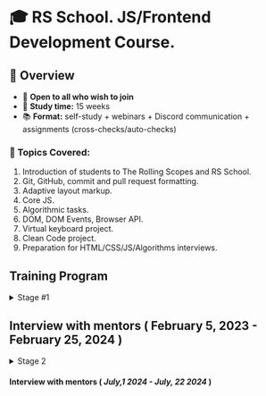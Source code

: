 # 🎓 RS School. JS/Frontend Development Course. 

## 🚀 Overview

- 📣 **Open to all who wish to join**
- 📅 **Study time:** 15 weeks
- 📚 **Format:** self-study + webinars + Discord communication + assignments (cross-checks/auto-checks)

### 📝 Topics Covered:

1. Introduction of students to The Rolling Scopes and RS School.
2. Git, GitHub, commit and pull request formatting.
3. Adaptive layout markup.
4. Core JS.
5. Algorithmic tasks.
6. DOM, DOM Events, Browser API.
7. Virtual keyboard project.
8. Clean Code project.
9. Preparation for HTML/CSS/JS/Algorithms interviews.

## Training Program

<details>
<summary>Stage #1</summary>

### Week #1

#### <i>November 6, 2023</i>

- [RS School introduction](modules/rs-school-intro/)
- [Introduction to the profession of "JS/Front-end developer](modules/js-fe-developer/)
- [Fundamentals of Chrome Dev Tools, VS Code and Internet](modules/ide/)
- [Questions related to the week's information if any](https://forms.gle/4xkgtaUQ2tuniFg99)
- <i>Week assignments</i>
  - Test: "RS app intro" 


### Week #2

#### <i>November 13, 2023</i>

- [Introduction to the Git version control system and the GitHub web service](modules/git/)
- [Introduction to the Markdown](modules/markdown/)
- [HTML basics](modules/html-basics/)
- [Questions related to the week's information if any](https://forms.gle/4xkgtaUQ2tuniFg99)
- <i>Week assignments</i>
  - Review students tasks [CV.Markdown](<tasks/CV(markdown)/CV(markdown).md>)
  - Test "HTML Basic ( EN )"
  - Task: [CV.Markdown](../tasks/CV(markdown)/CV(markdown).md)
  - Submit task for cross-check: [CV.Markdown](../tasks/CV(markdown)/CV(markdown).md)

### Week #3

#### <i>November 20, 2023</i>

- [CSS Basics](modules/css-basics/)
- [Figma](modules/figma/)
- [Questions related to the week's information if any](https://forms.gle/4xkgtaUQ2tuniFg99)
- <i>Week assignments</i>
  - Task: [CV. HTML, CSS & Git Basics](<tasks/CV(markdown)/CV(HTML+CSS+Markdown).md>)
  - Submit task for cross-check: [CV. HTML, CSS & Git Basics. Cross-check](<tasks/CV(markdown)/CV(cross-check).md>)
  - Review students tasks [CV.Markdown](../tasks/CV(markdown)/CV(markdown).md)

### Week #4

#### <i>November 27, 2023</i>
- [CSS Flex](modules/css-flex/)
- [CSS Grid](modules/css-grid/)
- [Questions related to the week's information if any](https://forms.gle/4xkgtaUQ2tuniFg99)
- <i>Week assignments</i>
  - Review students tasks [CV. HTML, CSS & Git Basics. Cross-check](<tasks/CV(markdown)/CV(cross-check).md>)
  - Task: [Online Zoo. Week 1](tasks/online-zoo/online-zoo.md) TODO!!! Change the task
  - Test "CSS Positioning & Flexbox"
  - Test "CSS Grid"

### Week #5

#### <i>December 4, 2023</i>
- [Media Queries & Responsive Design](modules/media-query/)
- Review students tasks [CSS Meme Slider](<tasks/CSS_Meme_Slider/CSS_meme_slider.md>)
- [Questions related to the week's information if any](https://forms.gle/4xkgtaUQ2tuniFg99)
- <i>Week assignments</i>
  - Task [Online Zoo. Week 1](tasks/online-zoo/online-zoo.md) TODO!!! Change the task
  - Submit task for cross-check [Online Zoo. Week 1](tasks/online-zoo/online-zoo.md) TODO!!! Change the task
  - Test: "Media Queries & Responsive (EN)"

### Week #6

#### <i>December 11, 2023</i>

- [JS Basics. Part 1](modules/js-basics-1/)
- [DevTools](modules/devtools/)
- Task: [Online Zoo. Week 1](tasks/online-zoo/online-zoo.md)
- [Questions related to the week's information if any](https://forms.gle/4xkgtaUQ2tuniFg99)
- <i>Week assignments</i>
  - Review students tasks [Online Zoo. Week 1](tasks/online-zoo/online-zoo.md) TODO!!! Change the task
  - Task [Online Zoo. Week 2](tasks/online-zoo/online-zoo.md#-cross-check-evaluation-criteria-week-2)
  - Submit task for cross-check [Online Zoo. Week 2](tasks/online-zoo/online-zoo.md#-cross-check-evaluation-criteria-week-2)
  - Test: "JS-basics. Part 1 (EN)"

### Week #7

#### <i>December 18, 2023</i>

- [JS Basics. Part 2](modules/js-basics-2/)
- [JS Basics. Part 3](modules/js-basics-3/)
- 
- Cross-check: [Online Zoo. Week 1](tasks/online-zoo/online-zoo.md#-cross-check-evaluation-criteria-week-1)
- [Questions related to the week's information if any](https://forms.gle/4xkgtaUQ2tuniFg99)
- <i>Week assignments</i>
  - Review students tasks [Online Zoo. Week 2](tasks/online-zoo/online-zoo.md#-cross-check-evaluation-criteria-week-2)
  - Test: "JS-basics. Part 2 (EN)"
  - Test: "JS-basics. Part 3 (EN)"
  - Task [Codewars: Strings, Numbers](tasks/codewars/codewars.strings.numbers.md)
  - Task [Online Zoo. Week 3](tasks/online-zoo/online-zoo.md#week-3)
  - Submit task for cross-check [Online Zoo. Week 3](tasks/online-zoo/online-zoo.md#week-3)

### Week #8

#### <i>December 25, 2023</i>

- [JS Arrays](modules/js-arrays/)
- [JS Objects](modules/js-objects/)
- [Questions related to the week's information if any](https://forms.gle/4xkgtaUQ2tuniFg99)
- <i>Week assignments</i>
  - Review students tasks [Online Zoo. Week 3](tasks/online-zoo/online-zoo.md#week-3)
  - Test: "JS Array. Basics"
  - Test: "JS Object. Basics"
  - Task: [Codewars: Array, Object](tasks/codewars/codewars.arrays.objects.md)
  - Task [Online Zoo. Week 4](tasks/online-zoo/online-zoo.md#cross-check-evaluation-criteria-week-4)

### Holiday weeks !!! 

### Week #9

#### <i>January 8, 2024</i>
##### ***Tasks will be changed***
- [DOM API](modules/dom-api/)
- [Questions related to the week's information if any](https://forms.gle/4xkgtaUQ2tuniFg99)
- <i>Week assignments</i>
  - Submit task for cross-check [Online Zoo. Week 4](tasks/online-zoo/online-zoo.md#cross-check-evaluation-criteria-week-4)
  - Test: "DOM API (EN)"

### Week #10

#### <i>January 15, 2024</i>
##### ***Tasks will be changed*** 
- [DOM Events](modules/dom-events/)
- [Questions related to the week's information if any](https://forms.gle/4xkgtaUQ2tuniFg99)
- <i>Week assignments</i>
  - Review students tasks [Online Zoo. Week 4](tasks/online-zoo/online-zoo.md#cross-check-evaluation-criteria-week-4)
  - Task [Virtual keyboard](tasks/virtual-keyboard/virtual-keyboard-en.md)
  - Test: "DOM Events (EN)"

### Week #11

#### <i>January 22, 2024</i>
##### ***Tasks will be changed*** 
- [Forms & Validation](modules/forms-validation/)
- [Questions related to the week's information if any](https://forms.gle/4xkgtaUQ2tuniFg99)
- <i>Week assignments</i>
  - Submit task for cross-check [Virtual keyboard](tasks/virtual-keyboard/virtual-keyboard-en.md)


### Week #12

#### <i>January 29, 2024</i>

- !!!! TODO add education modules && translate task (https://github.com/rolling-scopes-school/tasks/tree/master/stage1/modules/clean-code)
- [Questions related to the week's information if any](https://forms.gle/4xkgtaUQ2tuniFg99)
- <i>Week assignments</i>
  - Task:[Clean Code S1E1](tasks/clean-code/clean-code-S1E1.md)

### Week #13

#### <i>February 5, 2024</i>
- [Questions related to the week's information if any](https://forms.gle/4xkgtaUQ2tuniFg99)
- <i>Week assignments</i>
  - Submit task for cross-check:[Clean Code S1E1](tasks/clean-code/clean-code-S1E1.md)


### Week #14
#### <i>February 12, 2024</i>



### Week #15
#### <i>February 19, 2024</i>



</details>

## Interview with mentors ( February 5, 2023 - February 25, 2024 )

<details>
<summary>Stage 2</summary>

### Week #16
#### <i>February 26, 2024</i>

### Week #17
#### <i>March 4, 2024</i>

### Week #18
#### <i>March 11, 2024</i>

### Week #19
#### <i>March 18, 2024</i>

### Week #20
#### <i>March 25, 2024</i>

### Week #21
#### <i>April 1, 2024</i>

### Week #22
#### <i>April 8, 2024</i>

### Week #23
#### <i>April 15, 2024</i>

### Week #24
#### <i>April 22, 2024</i>

### Week #25 - Week 32
#### <i>April 29, 2024 - June 24, 2024</i> 

</details>

#### Interview with mentors ( <i>July,1 2024 - July, 22 2024</i> )

